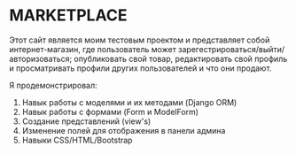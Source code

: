 # MARKETPLACE

Этот сайт является моим тестовым проектом и представляет собой интернет-магазин, где пользователь может зарегестрироваться/выйти/авторизоваться;
опубликовать свой товар, редактировать свой профиль и просматривать профили других пользователей и что они продают. 

Я продемонстрировал:

1) Навык работы с моделями и их методами (Django ORM)
2) Навык работы с формами (Form и ModelForm)
3) Создание представлений (view's)
4) Изменение полей для отображения в панели админа
5) Навыки CSS/HTML/Bootstrap

